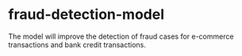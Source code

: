 # fraud-detection-model
The model will improve the detection of fraud cases for e-commerce transactions and bank credit transactions.
